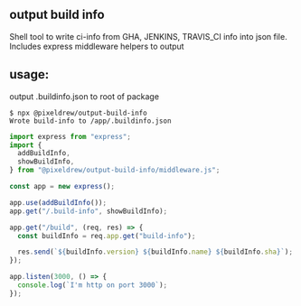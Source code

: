 ## output build info

Shell tool to write ci-info from GHA, JENKINS, TRAVIS_CI info into json file. Includes express middleware helpers to output

## usage:

output .buildinfo.json to root of package

```shell
$ npx @pixeldrew/output-build-info
Wrote build-info to /app/.buildinfo.json
```

```javascript
import express from "express";
import {
  addBuildInfo,
  showBuildInfo,
} from "@pixeldrew/output-build-info/middleware.js";

const app = new express();

app.use(addBuildInfo());
app.get("/.build-info", showBuildInfo);

app.get("/build", (req, res) => {
  const buildInfo = req.app.get("build-info");

  res.send(`${buildInfo.version} ${buildInfo.name} ${buildInfo.sha}`);
});

app.listen(3000, () => {
  console.log(`I'm http on port 3000`);
});
```
